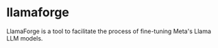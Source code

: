 # llamaforge
LlamaForge is a tool to facilitate the process of fine-tuning Meta's Llama LLM models.
